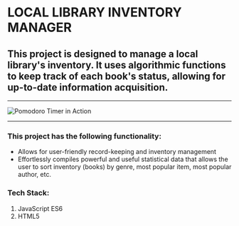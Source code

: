 <!-- Heading --> 
# LOCAL LIBRARY INVENTORY MANAGER
## This project is designed to manage a local library's inventory. It uses algorithmic functions to keep track of each book's status, allowing for up-to-date information acquisition. 
<!-- Horizontal line --> 
___
![Pomodoro Timer in Action](/public/app-in-action.PNG?raw=true "App Display")
___
<!-- UL --> 
### This project has the following functionality: 
* Allows for user-friendly record-keeping and inventory management 
* Effortlessly compiles powerful and useful statistical data that allows the user to sort inventory (books) by genre, most popular item, most popular author, etc. 
<!-- OL --> 
### Tech Stack: 
1. JavaScript ES6 
1. HTML5 
